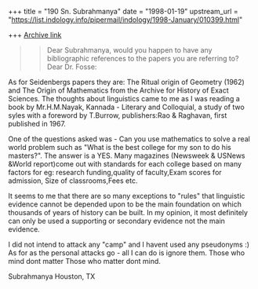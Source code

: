 +++
title = "190 Sn. Subrahmanya"
date = "1998-01-19"
upstream_url = "https://list.indology.info/pipermail/indology/1998-January/010399.html"

+++
[Archive link](https://list.indology.info/pipermail/indology/1998-January/010399.html)

>>Dear Subrahmanya,
>>would you happen to have any bibliographic references to the
>>papers you are referring to?
Dear Dr. Fosse:

As for Seidenbergs papers they are: The Ritual origin of
Geometry (1962) and The Origin of Mathematics from the Archive
for History of Exact Sciences.
The thoughts about linguistics came to me as I was reading
a book by Mr.H.M.Nayak, Kannada - Literary and Colloquial, a
study of two syles with a foreword by  T.Burrow, publishers:Rao
& Raghavan, first published in 1967.

One of the questions asked was - Can you use mathematics to
solve a real world problem such as "What is the
best college for my son to do his masters?". The answer is
a YES. Many magazines (Newsweek & USNews &World report)come out
with standards for each college based on many factors for eg:
research funding,quality of faculty,Exam scores for admission,
Size of classrooms,Fees etc.

It seems to me that there are so many exceptions to "rules" that
linguistic evidence cannot be depended upon to be the main
foundation on which thousands of years of history can be built.
In my opinion, it most definitely can only be used a supporting
or secondary evidence not the main evidence.

I did not intend to attack any "camp" and I havent used any
pseudonyms :)
As for as the personal attacks go - all I can do is ignore them.
Those who mind dont matter
Those who matter dont mind.

Subrahmanya
Houston, TX




